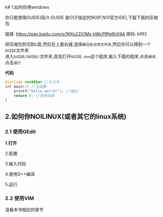 k# 1.如何你用windows

你只能使用GUIDE(简介:GUIDE 是CCF指定的NOIP,NOI官方IDE),下载下面的压缩包

链接: https://pan.baidu.com/s/1KKo2ZiOMx-bWcPRfg6hX9A 密码: bf93

把压缩包剪切到c盘,然后在上面右键,选择`解压到当然文件夹`,然后你可以得到一个`GUIDE`文件夹  
进入`GUIDE/GUIDE/`文件夹,双击打开`GUIDE.exe`这个程序,输入下面的程序,点击`编译`,点击`运行`

**代码**

```c
#include <cstdio> //头文件
int main(){ //主函数
    printf("hello world!"); //输出
    return 0; //程序结束
}
```

## 2.如何你NOILINUX(或者其它的linux系统)

### 2.1 使用GEdit

**1.打开**

2.配置

3.输入代码

4.使用G++编译

5.运行

### 2.2 使用VIM

请看本书相应的章节
